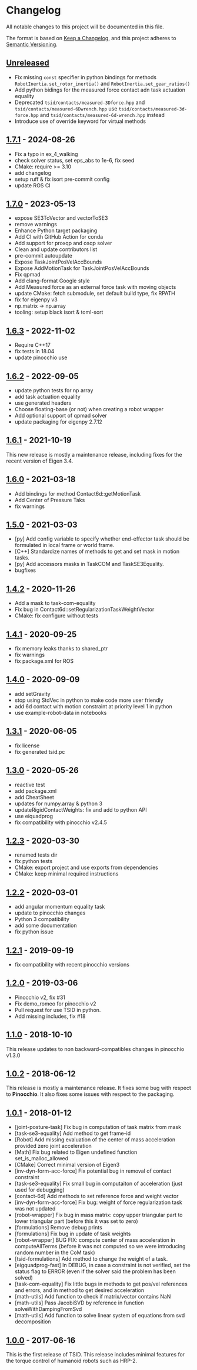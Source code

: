 # Changelog

All notable changes to this project will be documented in this file.

The format is based on [Keep a Changelog](https://keepachangelog.com/en/1.0.0/),
and this project adheres to [Semantic Versioning](https://semver.org/spec/v2.0.0.html).

## [Unreleased]

- Fix missing `const` specifier in python bindings for methods `RobotInertia.set_rotor_inertia()`
 and `RobotInertia.set_gear_ratios()`
- Add python bidings for the measured force contact adn task actuation equality
- Deprecated `tsid/contacts/measured-3Dforce.hpp` and `tsid/contacts/measured-6Dwrench.hpp`
  use `tsid/contacts/measured-3d-force.hpp` and `tsid/contacts/measured-6d-wrench.hpp` instead
- Introduce use of override keyword for virtual methods

## [1.7.1] - 2024-08-26

- Fix a typo in ex_4_walking
- check solver status, set eps_abs to 1e-6, fix seed
- CMake: require >= 3.10
- add changelog
- setup ruff & fix isort pre-commit config
- update ROS CI

## [1.7.0] - 2023-05-13

- expose SE3ToVector and vectorToSE3
- remove warnings
- Enhance Python target packaging
- Add CI with GitHub Action for conda
- Add support for proxqp and osqp solver
- Clean and update contributors list
- pre-commit autoupdate
- Expose TaskJointPosVelAccBounds
- Expose AddMotionTask for TaskJointPosVelAccBounds
- Fix qpmad
- Add clang-format Google style
- Add Measured force as an external force task with moving objects
- update CMake: fetch submodule, set default build type, fix RPATH
- fix for eigenpy v3
- np.matrix → np.array
- tooling: setup black isort & toml-sort

## [1.6.3] - 2022-11-02

- Require C++17
- fix tests in 18.04
- update pinocchio use

## [1.6.2] - 2022-09-05

- update python tests for np array
- add task actuation equality
- use generated headers
- Choose floating-base (or not) when creating a robot wrapper
- Add optional support of qpmad solver
- update packaging for eigenpy 2.7.12

## [1.6.1] - 2021-10-19

This new release is mostly a maintenance release, including fixes for the recent version of Eigen 3.4.

## [1.6.0] - 2021-03-18

- Add bindings for method Contact6d::getMotionTask
- Add Center of Pressure Taks
- fix warnings

## [1.5.0] - 2021-03-03

- [py] Add config variable to specify whether end-effector task should
   be formulated in local frame or world frame.
- [C++] Standardize names of methods to get and set mask in motion tasks.
- [py] Add accessors masks in TaskCOM and TaskSE3Equality.
- bugfixes

## [1.4.2] - 2020-11-26

- Add a mask to task-com-equality
- Fix bug in Contact6d::setRegularizationTaskWeightVector
- CMake: fix configure without tests

## [1.4.1] - 2020-09-25

- fix memory leaks thanks to shared_ptr
- fix warnings
- fix package.xml for ROS

## [1.4.0] - 2020-09-09

- add setGravity
- stop using StdVec in python to make code more user friendly
- add 6d contact with motion constraint at priority level 1 in python
- use example-robot-data in notebooks

## [1.3.1] - 2020-06-05

- fix license
- fix generated tsid.pc

## [1.3.0] - 2020-05-26

- reactive test
- add package.xml
- add CheatSheet
- updates for numpy.array & python 3
- updateRigidContactWeights: fix and add to python API
- use eiquadprog
- fix compatibility with pinocchio v2.4.5

## [1.2.3] - 2020-03-30

- renamed tests dir
- fix python tests
- CMake: export project and use exports from dependencies
- CMake: keep minimal required instructions

## [1.2.2] - 2020-03-01

- add angular momentum equality task
- update to pinocchio changes
- Python 3 compatibility
- add some documentation
- fix python issue

## [1.2.1] - 2019-09-19

- fix compatibility with recent pinocchio versions

## [1.2.0] - 2019-03-06

- Pinocchio v2, fix #31
- Fix demo_romeo for pinocchio v2
- Pull request for use TSID in python.
- Add missing includes, fix #18

## [1.1.0] - 2018-10-10

This release updates to non backward-compatibles changes in pinocchio v1.3.0

## [1.0.2] - 2018-06-12

This release is mostly a maintenance release.
It fixes some bug with respect to **Pinocchio**.
It also fixes some issues with respect to the packaging.

## [1.0.1] - 2018-01-12

- [joint-posture-task] Fix bug in computation of task matrix from mask
- [task-se3-equality] Add method to get frame-id
- [Robot] Add missing evaluation of the center of mass acceleration provided zero joint acceleration
- [Math] Fix bug related to Eigen undefined function set_is_malloc_allowed
- [CMake] Correct minimal version of Eigen3
- [inv-dyn-form-acc-force] Fix potential bug in removal of contact constraint
- [task-se3-equality] Fix small bug in computaiton of acceleration (just used for debugging)
- [contact-6d] Add methods to set reference force and weight vector
- [inv-dyn-form-acc-force] Fix bug: weight of force regularization task was not updated
- [robot-wrapper] Fix bug in mass matrix: copy upper triangular part to lower triangular part (before this it was set to zero)
- [formulations] Remove debug prints
- [formulations] Fix bug in update of task weights
- [robot-wrapper] BUG FIX: compute center of mass acceleration in computeAllTerms (before it was not computed so we were introducing random number in the CoM task)
- [tsid-formulations] Add method to change the weight of a task.
- [eigquadprog-fast] In DEBUG, in case a constraint is not verified, set the status flag to ERROR (even if the solver said the problem has been solved)
- [task-com-equality] Fix little bugs in methods to get pos/vel references and errors, and in method to get desired acceleration
- [math-utils] Add function to check if matrix/vector contains NaN
- [math-utils] Pass JacobiSVD by reference in function solveWithDampingFromSvd
- [math-utils] Add function to solve linear system of equations from svd decomposition

## [1.0.0] - 2017-06-16

This is the first release of TSID.
This release includes minimal features for the torque control of humanoid robots such as HRP-2.

[Unreleased]: https://github.com/stack-of-tasks/tsid/compare/v1.7.1...HEAD
[1.7.1]: https://github.com/stack-of-tasks/tsid/compare/v1.7.0...v1.7.1
[1.7.0]: https://github.com/stack-of-tasks/tsid/compare/v1.6.3...v1.7.0
[1.6.3]: https://github.com/stack-of-tasks/tsid/compare/v1.6.2...v1.6.3
[1.6.2]: https://github.com/stack-of-tasks/tsid/compare/v1.6.1...v1.6.2
[1.6.1]: https://github.com/stack-of-tasks/tsid/compare/v1.6.0...v1.6.1
[1.6.0]: https://github.com/stack-of-tasks/tsid/compare/v1.5.0...v1.6.0
[1.5.0]: https://github.com/stack-of-tasks/tsid/compare/v1.4.2...v1.5.0
[1.4.2]: https://github.com/stack-of-tasks/tsid/compare/v1.4.1...v1.4.2
[1.4.1]: https://github.com/stack-of-tasks/tsid/compare/v1.4.0...v1.4.1
[1.4.0]: https://github.com/stack-of-tasks/tsid/compare/v1.3.1...v1.4.0
[1.3.1]: https://github.com/stack-of-tasks/tsid/compare/v1.3.0...v1.3.1
[1.3.0]: https://github.com/stack-of-tasks/tsid/compare/v1.2.3...v1.3.0
[1.2.3]: https://github.com/stack-of-tasks/tsid/compare/v1.2.2...v1.2.3
[1.2.2]: https://github.com/stack-of-tasks/tsid/compare/v1.2.1...v1.2.2
[1.2.1]: https://github.com/stack-of-tasks/tsid/compare/v1.2.0...v1.2.1
[1.2.0]: https://github.com/stack-of-tasks/tsid/compare/v1.1.0...v1.2.0
[1.1.0]: https://github.com/stack-of-tasks/tsid/compare/v1.0.2...v1.1.0
[1.0.2]: https://github.com/stack-of-tasks/tsid/compare/v1.0.1...v1.0.2
[1.0.1]: https://github.com/stack-of-tasks/tsid/compare/v1.0.0...v1.0.1
[1.0.0]: https://github.com/stack-of-tasks/tsid/releases/tag/v1.0.0
